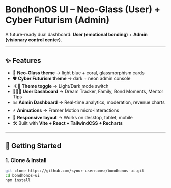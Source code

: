 # BondhonOS UI – Neo-Glass (User) + Cyber Futurism (Admin)

A future-ready dual dashboard: **User (emotional bonding)** + **Admin (visionary control center)**.

---

## ✨ Features
- 🎨 **Neo-Glass theme** → light blue + coral, glassmorphism cards  
- 🛡 **Cyber Futurism theme** → dark + neon admin console  
- ☀️🌙 **Theme toggle** → Light/Dark mode switch  
- 👨‍👩‍👧 **User Dashboard** → Dream Tracker, Family, Bond Moments, Mentor Tips  
- 📊 **Admin Dashboard** → Real-time analytics, moderation, revenue charts  
- ⚡ **Animations** → Framer Motion micro-interactions  
- 📱 **Responsive layout** → Works on desktop, tablet, mobile  
- 🛠 Built with **Vite + React + TailwindCSS + Recharts**  

---

## 🚀 Getting Started

### 1. Clone & Install
```bash
git clone https://github.com/<your-username>/bondhonos-ui.git
cd bondhonos-ui
npm install
